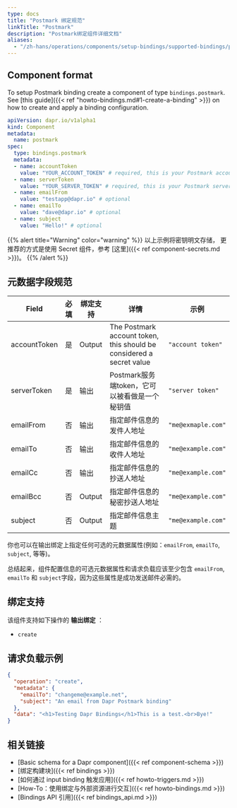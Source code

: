 ```yaml
---
type: docs
title: "Postmark 绑定规范"
linkTitle: "Postmark"
description: "Postmark绑定组件详细文档"
aliases:
  - "/zh-hans/operations/components/setup-bindings/supported-bindings/postmark/"
---
```


## Component format

To setup Postmark binding create a component of type `bindings.postmark`. See [this guide]({{< ref "howto-bindings.md#1-create-a-binding" >}}) on how to create and apply a binding configuration.


```yaml
apiVersion: dapr.io/v1alpha1
kind: Component
metadata:
  name: postmark
spec:
  type: bindings.postmark
  metadata:
  - name: accountToken
    value: "YOUR_ACCOUNT_TOKEN" # required, this is your Postmark account token
  - name: serverToken
    value: "YOUR_SERVER_TOKEN" # required, this is your Postmark server token
  - name: emailFrom
    value: "testapp@dapr.io" # optional
  - name: emailTo
    value: "dave@dapr.io" # optional
  - name: subject
    value: "Hello!" # optional
```
{{% alert title="Warning" color="warning" %}}
以上示例将密钥明文存储， 更推荐的方式是使用 Secret 组件，参考 [这里]({{< ref component-secrets.md >}})。
{{% /alert %}}

## 元数据字段规范

| Field        | 必填 | 绑定支持   | 详情                                                                   | 示例                 |
| ------------ |:--:| ------ | -------------------------------------------------------------------- | ------------------ |
| accountToken | 是  | Output | The Postmark account token, this should be considered a secret value | `"account token"`  |
| serverToken  | 是  | 输出     | Postmark服务端token，它可以被看做是一个秘钥值                                        | `"server token"`   |
| emailFrom    | 否  | 输出     | 指定邮件信息的发件人地址                                                         | `"me@exmaple.com"` |
| emailTo      | 否  | 输出     | 指定邮件信息的收件人地址                                                         | `"me@example.com"` |
| emailCc      | 否  | 输出     | 指定邮件信息的抄送人地址                                                         | `"me@example.com"` |
| emailBcc     | 否  | Output | 指定邮件信息的秘密抄送人地址                                                       | `"me@example.com"` |
| subject      | 否  | Output | 指定邮件信息主题                                                             | `"me@example.com"` |

你也可以在输出绑定上指定任何可选的元数据属性(例如：`emailFrom`, `emailTo`, `subject`, 等等)。

总结起来，组件配置信息的可选元数据属性和请求负载应该至少包含 `emailFrom`, `emailTo` 和 `subject`字段，因为这些属性是成功发送邮件必需的。


## 绑定支持

该组件支持如下操作的 **输出绑定** ：

- `create`


## 请求负载示例

```json
{
  "operation": "create",
  "metadata": {
    "emailTo": "changeme@example.net",
    "subject": "An email from Dapr Postmark binding"
  },
  "data": "<h1>Testing Dapr Bindings</h1>This is a test.<br>Bye!"
}
```

## 相关链接

- [Basic schema for a Dapr component]({{< ref component-schema >}})
- [绑定构建块]({{< ref bindings >}})
- [如何通过 input binding 触发应用]({{< ref howto-triggers.md >}})
- [How-To：使用绑定与外部资源进行交互]({{< ref howto-bindings.md >}})
- [Bindings API 引用]({{< ref bindings_api.md >}})
